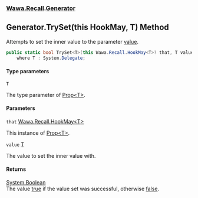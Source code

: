 ### [Wawa.Recall](Wawa.Recall.md 'Wawa.Recall').[Generator](Generator.md 'Wawa.Recall.Generator')

## Generator.TrySet<T>(this HookMay<T>, T) Method

Attempts to set the inner value to the parameter [value](Generator.TrySet{T}(HookMay{T},T).md#Wawa.Recall.Generator.TrySet_T_(thisWawa.Recall.HookMay_T_,T).value 'Wawa.Recall.Generator.TrySet<T>(this Wawa.Recall.HookMay<T>, T).value').

```csharp
public static bool TrySet<T>(this Wawa.Recall.HookMay<T>? that, T value)
    where T : System.Delegate;
```
#### Type parameters

<a name='Wawa.Recall.Generator.TrySet_T_(thisWawa.Recall.HookMay_T_,T).T'></a>

`T`

The type parameter of [Prop&lt;T&gt;](Prop{T}.md 'Wawa.Recall.Prop<T>').
#### Parameters

<a name='Wawa.Recall.Generator.TrySet_T_(thisWawa.Recall.HookMay_T_,T).that'></a>

`that` [Wawa.Recall.HookMay&lt;](HookMay{T}.md 'Wawa.Recall.HookMay<T>')[T](Generator.TrySet{T}(HookMay{T},T).md#Wawa.Recall.Generator.TrySet_T_(thisWawa.Recall.HookMay_T_,T).T 'Wawa.Recall.Generator.TrySet<T>(this Wawa.Recall.HookMay<T>, T).T')[&gt;](HookMay{T}.md 'Wawa.Recall.HookMay<T>')

This instance of [Prop&lt;T&gt;](Prop{T}.md 'Wawa.Recall.Prop<T>').

<a name='Wawa.Recall.Generator.TrySet_T_(thisWawa.Recall.HookMay_T_,T).value'></a>

`value` [T](Generator.TrySet{T}(HookMay{T},T).md#Wawa.Recall.Generator.TrySet_T_(thisWawa.Recall.HookMay_T_,T).T 'Wawa.Recall.Generator.TrySet<T>(this Wawa.Recall.HookMay<T>, T).T')

The value to set the inner value with.

#### Returns
[System.Boolean](https://docs.microsoft.com/en-us/dotnet/api/System.Boolean 'System.Boolean')  
The value [true](https://docs.microsoft.com/en-us/dotnet/csharp/language-reference/builtin-types/bool 'https://docs.microsoft.com/en-us/dotnet/csharp/language-reference/builtin-types/bool') if the value set was successful, otherwise [false](https://docs.microsoft.com/en-us/dotnet/csharp/language-reference/builtin-types/bool 'https://docs.microsoft.com/en-us/dotnet/csharp/language-reference/builtin-types/bool').